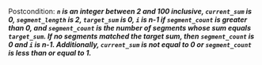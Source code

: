 Postcondition: ***`n` is an integer between 2 and 100 inclusive, `current_sum` is 0, `segment_length` is 2, `target_sum` is 0, `i` is n-1 if `segment_count` is greater than 0, and `segment_count` is the number of segments whose sum equals `target_sum`. If no segments matched the target sum, then `segment_count` is 0 and `i` is n-1. Additionally, `current_sum` is not equal to 0 or `segment_count` is less than or equal to 1.***